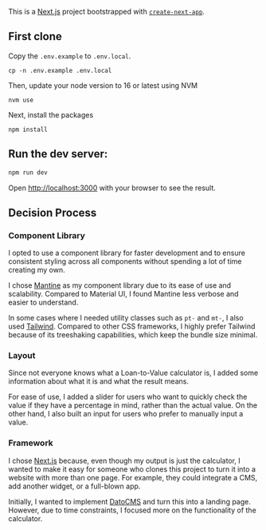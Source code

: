 This is a [Next.js](https://nextjs.org/) project bootstrapped with [`create-next-app`](https://github.com/vercel/next.js/tree/canary/packages/create-next-app).

## First clone
Copy the `.env.example` to `.env.local`.
```
cp -n .env.example .env.local
```
Then, update your node version to 16 or latest using NVM 
```
nvm use
```
Next, install the packages
```
npm install
```
## Run the dev server:

```bash
npm run dev
```

Open [http://localhost:3000](http://localhost:3000) with your browser to see the result.

## Decision Process

### Component Library

I opted to use a component library for faster development and to ensure consistent styling across all components without spending a lot of time creating my own.

I chose [Mantine](https://mantine.dev/) as my component library due to its ease of use and scalability. Compared to Material UI, I found Mantine less verbose and easier to understand.

In some cases where I needed utility classes such as `pt-` and `mt-`, I also used [Tailwind](https://tailwindcss.com/). Compared to other CSS frameworks, I highly prefer Tailwind because of its treeshaking capabilities, which keep the bundle size minimal.

### Layout

Since not everyone knows what a Loan-to-Value calculator is, I added some information about what it is and what the result means. 

For ease of use, I added a slider for users who want to quickly check the value if they have a percentage in mind, rather than the actual value. On the other hand, I also built an input for users who prefer to manually input a value.

### Framework

I chose [Next.js](https://nextjs.org/) because, even though my output is just the calculator, I wanted to make it easy for someone who clones this project to turn it into a website with more than one page. For example, they could integrate a CMS, add another widget, or a full-blown app.

Initially, I wanted to implement [DatoCMS](https://www.datocms.com/) and turn this into a landing page. However, due to time constraints, I focused more on the functionality of the calculator.
